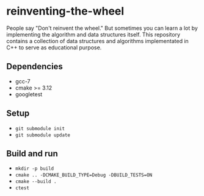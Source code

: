 # reinventing-the-wheel

People say "Don't reinvent the wheel." But sometimes you can learn
a lot by implementing the algorithm and data structures itself.
This repository contains a collection of data structures and 
algorithms implementated in C++ to serve as educational purpose.

## Dependencies
- gcc-7
- cmake >= 3.12
- googletest 

## Setup
- `git submodule init`
- `git submodule update`

## Build and run
- `mkdir -p build`
- `cmake .. -DCMAKE_BUILD_TYPE=Debug -DBUILD_TESTS=ON`
- `cmake --build .`
- `ctest`
